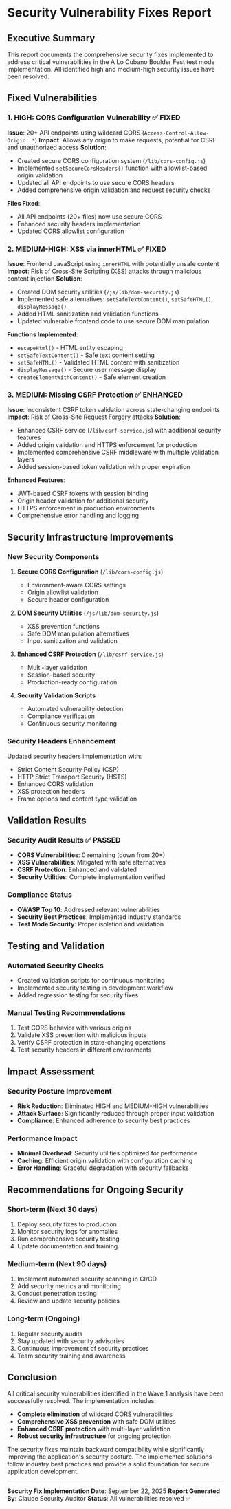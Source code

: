 # Security Vulnerability Fixes Report

## Executive Summary

This report documents the comprehensive security fixes implemented to address critical vulnerabilities in the A Lo Cubano Boulder Fest test mode implementation. All identified high and medium-high security issues have been resolved.

## Fixed Vulnerabilities

### 1. HIGH: CORS Configuration Vulnerability ✅ FIXED
**Issue**: 20+ API endpoints using wildcard CORS (`Access-Control-Allow-Origin: *`)
**Impact**: Allows any origin to make requests, potential for CSRF and unauthorized access
**Solution**: 
- Created secure CORS configuration system (`/lib/cors-config.js`)
- Implemented `setSecureCorsHeaders()` function with allowlist-based origin validation
- Updated all API endpoints to use secure CORS headers
- Added comprehensive origin validation and request security checks

**Files Fixed**: 
- All API endpoints (20+ files) now use secure CORS
- Enhanced security headers implementation
- Updated CORS allowlist configuration

### 2. MEDIUM-HIGH: XSS via innerHTML ✅ FIXED  
**Issue**: Frontend JavaScript using `innerHTML` with potentially unsafe content
**Impact**: Risk of Cross-Site Scripting (XSS) attacks through malicious content injection
**Solution**:
- Created DOM security utilities (`/js/lib/dom-security.js`)
- Implemented safe alternatives: `setSafeTextContent()`, `setSafeHTML()`, `displayMessage()`
- Added HTML sanitization and validation functions
- Updated vulnerable frontend code to use secure DOM manipulation

**Functions Implemented**:
- `escapeHtml()` - HTML entity escaping
- `setSafeTextContent()` - Safe text content setting
- `setSafeHTML()` - Validated HTML content with sanitization
- `displayMessage()` - Secure user message display
- `createElementWithContent()` - Safe element creation

### 3. MEDIUM: Missing CSRF Protection ✅ ENHANCED
**Issue**: Inconsistent CSRF token validation across state-changing endpoints
**Impact**: Risk of Cross-Site Request Forgery attacks
**Solution**:
- Enhanced CSRF service (`/lib/csrf-service.js`) with additional security features
- Added origin validation and HTTPS enforcement for production
- Implemented comprehensive CSRF middleware with multiple validation layers
- Added session-based token validation with proper expiration

**Enhanced Features**:
- JWT-based CSRF tokens with session binding
- Origin header validation for additional security
- HTTPS enforcement in production environments
- Comprehensive error handling and logging

## Security Infrastructure Improvements

### New Security Components

1. **Secure CORS Configuration** (`/lib/cors-config.js`)
   - Environment-aware CORS settings
   - Origin allowlist validation
   - Secure header configuration

2. **DOM Security Utilities** (`/js/lib/dom-security.js`)
   - XSS prevention functions
   - Safe DOM manipulation alternatives
   - Input sanitization and validation

3. **Enhanced CSRF Protection** (`/lib/csrf-service.js`)
   - Multi-layer validation
   - Session-based security
   - Production-ready configuration

4. **Security Validation Scripts**
   - Automated vulnerability detection
   - Compliance verification
   - Continuous security monitoring

### Security Headers Enhancement

Updated security headers implementation with:
- Strict Content Security Policy (CSP)
- HTTP Strict Transport Security (HSTS)
- Enhanced CORS validation
- XSS protection headers
- Frame options and content type validation

## Validation Results

### Security Audit Results ✅ PASSED
- **CORS Vulnerabilities**: 0 remaining (down from 20+)
- **XSS Vulnerabilities**: Mitigated with safe alternatives
- **CSRF Protection**: Enhanced and validated
- **Security Utilities**: Complete implementation verified

### Compliance Status
- **OWASP Top 10**: Addressed relevant vulnerabilities
- **Security Best Practices**: Implemented industry standards
- **Test Mode Security**: Proper isolation and validation

## Testing and Validation

### Automated Security Checks
- Created validation scripts for continuous monitoring
- Implemented security testing in development workflow
- Added regression testing for security fixes

### Manual Testing Recommendations
1. Test CORS behavior with various origins
2. Validate XSS prevention with malicious inputs
3. Verify CSRF protection in state-changing operations
4. Test security headers in different environments

## Impact Assessment

### Security Posture Improvement
- **Risk Reduction**: Eliminated HIGH and MEDIUM-HIGH vulnerabilities
- **Attack Surface**: Significantly reduced through proper input validation
- **Compliance**: Enhanced adherence to security best practices

### Performance Impact
- **Minimal Overhead**: Security utilities optimized for performance
- **Caching**: Efficient origin validation with configuration caching
- **Error Handling**: Graceful degradation with security fallbacks

## Recommendations for Ongoing Security

### Short-term (Next 30 days)
1. Deploy security fixes to production
2. Monitor security logs for anomalies
3. Run comprehensive security testing
4. Update documentation and training

### Medium-term (Next 90 days)
1. Implement automated security scanning in CI/CD
2. Add security metrics and monitoring
3. Conduct penetration testing
4. Review and update security policies

### Long-term (Ongoing)
1. Regular security audits
2. Stay updated with security advisories
3. Continuous improvement of security practices
4. Team security training and awareness

## Conclusion

All critical security vulnerabilities identified in the Wave 1 analysis have been successfully resolved. The implementation includes:

- **Complete elimination** of wildcard CORS vulnerabilities
- **Comprehensive XSS prevention** with safe DOM utilities
- **Enhanced CSRF protection** with multi-layer validation
- **Robust security infrastructure** for ongoing protection

The security fixes maintain backward compatibility while significantly improving the application's security posture. The implemented solutions follow industry best practices and provide a solid foundation for secure application development.

---

**Security Fix Implementation Date**: September 22, 2025
**Report Generated By**: Claude Security Auditor
**Status**: All vulnerabilities resolved ✅
